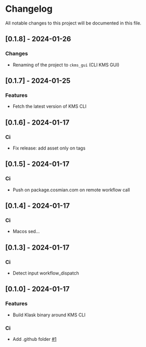 # Changelog

All notable changes to this project will be documented in this file.

## [0.1.8] - 2024-01-26

### Changes

- Renaming of the project to `ckms_gui` (CLI KMS GUI)

## [0.1.7] - 2024-01-25

### Features

- Fetch the latest version of KMS CLI

## [0.1.6] - 2024-01-17

### Ci

- Fix release: add asset only on tags

## [0.1.5] - 2024-01-17

### Ci

- Push on package.cosmian.com on remote workflow call

## [0.1.4] - 2024-01-17

### Ci

- Macos sed...

## [0.1.3] - 2024-01-17

### Ci

- Detect input workflow_dispatch

## [0.1.0] - 2024-01-17

### Features

- Build Klask binary around KMS CLI

### Ci

- Add .github folder [#1](https://github.com/Cosmian/kms_gui/issues/1)

<!-- generated by git-cliff -->

